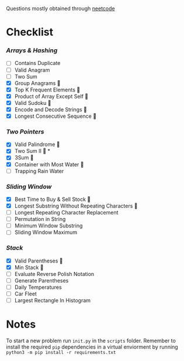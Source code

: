 Questions mostly obtained through [neetcode](https://neetcode.io/practice)
# Checklist

### *Arrays & Hashing*
- [ ] Contains Duplicate
- [ ] Valid Anagram
- [ ] Two Sum
- [x] Group Anagrams	🥈
- [x] Top K Frequent Elements	🥉
- [x] Product of Array Except Self	🥈
- [x] Valid Sudoku 🥇
- [x] Encode and Decode Strings 🥇
- [x] Longest Consecutive Sequence 🥈

### *Two Pointers*
- [x] Valid Palindrome 🥇
- [x] Two Sum II 🥈 *
- [x] 3Sum 🥈
- [x] Container with Most Water 🥇
- [ ] Trapping Rain Water

### *Sliding Window*
- [x] Best Time to Buy & Sell Stock	🥉
- [x] Longest Substring Without Repeating Characters 🥇
- [ ] Longest Repeating Character Replacement
- [ ] Permutation in String
- [ ] Minimum Window Substring
- [ ] Sliding Window Maximum

### *Stack*
- [x] Valid Parentheses	🥈
- [x] Min Stack	🥈
- [ ] Evaluate Reverse Polish Notation	
- [ ] Generate Parentheses	
- [ ] Daily Temperatures	
- [ ] Car Fleet	
- [ ] Largest Rectangle In Histogram

# Notes
To start a new problem run `init.py` in the `scripts` folder. Remember to install the required `pip` dependencies in a virtual enviorment by running `python3 -m pip install -r requirements.txt`
